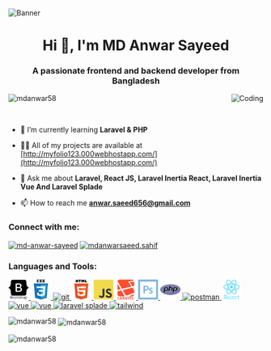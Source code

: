 <img  align="center" src="https://i.giphy.com/media/26tn33aiTi1jkl6H6/giphy.webp" width="100%" height="380vh" alt="Banner"/>

<h1 align="center">Hi 👋, I'm MD Anwar Sayeed</h1>
<h3 align="center">A passionate frontend and backend developer from Bangladesh</h3>
<img  align="right" src="https://i.giphy.com/media/qgQUggAC3Pfv687qPC/giphy.webp" alt="Coding"/>

<p align="left"> <img src="https://komarev.com/ghpvc/?username=mdanwar58&label=Profile%20views&color=0e75b6&style=flat" alt="mdanwar58" /> </p>

<p align="left"> <a href="https://twitter.com/" target="blank"><img src="https://img.shields.io/twitter/follow/?logo=twitter&style=for-the-badge" alt="" /></a> </p>

- 🌱 I’m currently learning **Laravel & PHP**

- 👨‍💻 All of my projects are available at [http://myfolio123.000webhostapp.com/](http://myfolio123.000webhostapp.com/)

- 💬 Ask me about **Laravel, React JS, Laravel Inertia React, Laravel Inertia Vue And Laravel Splade**

- 📫 How to reach me **anwar.saeed656@gmail.com**

<h3 align="left">Connect with me:</h3>
<p align="left">
<a href="https://linkedin.com/in/md-anwar-sayeed" target="blank"><img align="center" src="https://raw.githubusercontent.com/rahuldkjain/github-profile-readme-generator/master/src/images/icons/Social/linked-in-alt.svg" alt="md-anwar-sayeed" height="30" width="40" /></a>
<a href="https://fb.com/mdanwarsaeed.sahif" target="blank"><img align="center" src="https://raw.githubusercontent.com/rahuldkjain/github-profile-readme-generator/master/src/images/icons/Social/facebook.svg" alt="mdanwarsaeed.sahif" height="30" width="40" /></a>
</p>

<h3 align="left">Languages and Tools:</h3>
<p align="left"> <a href="https://getbootstrap.com" target="_blank" rel="noreferrer"> <img src="https://raw.githubusercontent.com/devicons/devicon/master/icons/bootstrap/bootstrap-plain-wordmark.svg" alt="bootstrap" width="40" height="40"/> </a> <a href="https://www.w3schools.com/css/" target="_blank" rel="noreferrer"> <img src="https://raw.githubusercontent.com/devicons/devicon/master/icons/css3/css3-original-wordmark.svg" alt="css3" width="40" height="40"/> </a> <a href="https://git-scm.com/" target="_blank" rel="noreferrer"> <img src="https://www.vectorlogo.zone/logos/git-scm/git-scm-icon.svg" alt="git" width="40" height="40"/> </a> <a href="https://www.w3.org/html/" target="_blank" rel="noreferrer"> <img src="https://raw.githubusercontent.com/devicons/devicon/master/icons/html5/html5-original-wordmark.svg" alt="html5" width="40" height="40"/> </a> <a href="https://developer.mozilla.org/en-US/docs/Web/JavaScript" target="_blank" rel="noreferrer"> <img src="https://raw.githubusercontent.com/devicons/devicon/master/icons/javascript/javascript-original.svg" alt="javascript" width="40" height="40"/> </a> <a href="https://laravel.com/" target="_blank" rel="noreferrer"> <img src="https://raw.githubusercontent.com/devicons/devicon/master/icons/laravel/laravel-plain-wordmark.svg" alt="laravel" width="40" height="40"/> </a> <a href="https://www.photoshop.com/en" target="_blank" rel="noreferrer"> <img src="https://raw.githubusercontent.com/devicons/devicon/master/icons/photoshop/photoshop-line.svg" alt="photoshop" width="40" height="40"/> </a> <a href="https://www.php.net" target="_blank" rel="noreferrer"> <img src="https://raw.githubusercontent.com/devicons/devicon/master/icons/php/php-original.svg" alt="php" width="40" height="40"/> </a> <a href="https://postman.com" target="_blank" rel="noreferrer"> <img src="https://www.vectorlogo.zone/logos/getpostman/getpostman-icon.svg" alt="postman" width="40" height="40"/> </a> <a href="https://reactjs.org/" target="_blank" rel="noreferrer"> <img src="https://raw.githubusercontent.com/devicons/devicon/master/icons/react/react-original-wordmark.svg" alt="react" width="40" height="40"/> </a> 
   <a href="https://vuejs.org" target="_blank" rel="noreferrer"> <img src="https://upload.wikimedia.org/wikipedia/commons/9/95/Vue.js_Logo_2.svg"  alt="vue" width="40" height="40"> </a>
   <a href="https://vuejs.org" target="_blank" rel="noreferrer"> <img src="https://is4-ssl.mzstatic.com/image/thumb/Purple112/v4/a9/73/7e/a9737e4d-006f-1a7e-7b88-26ee54197fe5/AppIcon-0-1x_U007emarketing-0-7-0-85-220.png/512x512bb.jpg"  alt="vue" width="40" height="40"> </a>
   <a href="https://vuejs.org" target="_blank" rel="noreferrer"> <img src="https://madewithnetworkfra.fra1.digitaloceanspaces.com/spatie-space-production/29335/laravel-splade.jpg"  alt="laravel splade" width="40" height="40"> </a>
  <a href="https://tailwindcss.com/" target="_blank" rel="noreferrer"> <img src="https://www.vectorlogo.zone/logos/tailwindcss/tailwindcss-icon.svg" alt="tailwind" width="40" height="40"/> </a> </p>

<p><img align="left" src="https://github-readme-stats.vercel.app/api/top-langs?username=mdanwar58&show_icons=true&locale=en&layout=compact" alt="mdanwar58" /></p>

<p>&nbsp;<img align="center" src="https://github-readme-stats.vercel.app/api?username=mdanwar58&show_icons=true&locale=en" alt="mdanwar58" /></p>

<p><img align="center" src="https://github-readme-streak-stats.herokuapp.com/?user=mdanwar58&" alt="mdanwar58" /></p>
